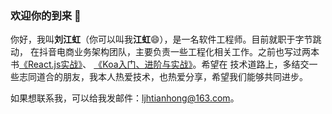 ### 欢迎你的到来 👋
<!-- <img align="right" src="https://github-readme-stats.vercel.app/api?username=SKHon&show_icons=true&icon_color=0366d6&text_color=24292e&bg_color=ffffff&hide_title=true" /> -->

你好，我叫**刘江虹**（你可以叫我**江虹**😄），是一名软件工程师。目前就职于字节跳动，
在抖音电商业务架构团队，主要负责一些工程化相关工作。之前也写过两本书[《React.js实战》](https://item.jd.com/50189138561.html)、
[《Koa入门、进阶与实战》](https://item.jd.com/10043942006112.html)。希望在
技术道路上，多结交一些志同道合的朋友，我本人热爱技术，也热爱分享，希望我们能够共同进步。

如果想联系我，可以给我发邮件：ljhtianhong@163.com。










